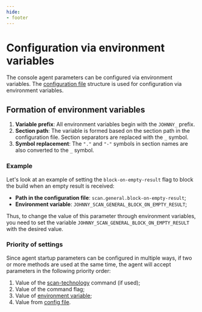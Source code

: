 ```yaml
---
hide:
- footer
---
```


# Configuration via environment variables

The console agent parameters can be configured via environment variables. The [configuration file](/agent/config.en) structure is used for configuration via environment variables.

## Formation of environment variables

1. **Variable prefix**: All environment variables begin with the `JOHNNY_` prefix.
2. **Section path**: The variable is formed based on the section path in the configuration file. Section separators are replaced with the `_` symbol.
3. **Symbol replacement**: The `"."` and `"-"` symbols in section names are also converted to the `_` symbol.

### Example

Let's look at an example of setting the `block-on-empty-result` flag to block the build when an empty result is received:

- **Path in the configuration file**: `scan.general.block-on-empty-result`;
- **Environment variable**: `JOHNNY_SCAN_GENERAL_BLOCK_ON_EMPTY_RESULT`;

Thus, to change the value of this parameter through environment variables, you need to set the variable `JOHNNY_SCAN_GENERAL_BLOCK_ON_EMPTY_RESULT` with the desired value.

### Priority of settings

Since agent startup parameters can be configured in multiple ways, if two or more methods are used at the same time, the agent will accept parameters in the following priority order:

1. Value of the [scan-technology](/agent/scan-technology.en) command (if used);
2. Value of the command flag;
3. Value of [environment variable](/agent/env-variables.en);
4. Value from [config file](/agent/config.en).